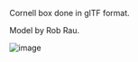 Cornell box done in glTF format.

Model by Rob Rau.

![image](https://github.com/sjhalayka/cornell_box_textured/assets/16404554/3ecf323e-7ccb-4128-8a87-9cea9b58ae26)
